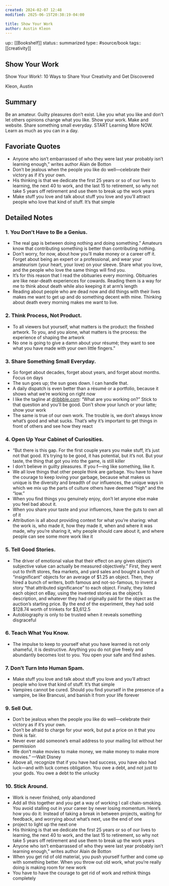 ```yaml
---
created: 2024-02-07 12:48
modified: 2025-06-15T20:38:19-04:00

title: Show Your Work
author: Austin Kleon
---
```

up:: [[Bookshelf]]
status:: summarized
type:: #source/book
tags:: [[creativity]]

## Show Your Work

Show Your Work!: 10 Ways to Share Your Creativity and Get Discovered

Kleon, Austin

## Summary

Be an amateur. Guilty pleasures don’t exist. Like you what you like and don’t let others opinions change what you like. Show your work. Make and website. Share something small everyday. START Learning More NOW. Learn as much as you can in a day.

## Favoriate Quotes

- Anyone who isn’t embarrassed of who they were last year probably isn’t learning enough,” writes author Alain de Botton
- Don’t be jealous when the people you like do well—celebrate their victory as if it’s your own.
- His thinking is that we dedicate the first 25 years or so of our lives to learning, the next 40 to work, and the last 15 to retirement, so why not take 5 years off retirement and use them to break up the work years
- Make stuff you love and talk about stuff you love and you’ll attract people who love that kind of stuff. It’s that simple

## Detailed Notes

### 1. You Don’t Have to Be a Genius.

- The real gap is between doing nothing and doing something.” Amateurs know that contributing something is better than contributing nothing.
- Don’t worry, for now, about how you’ll make money or a career off it. Forget about being an expert or a professional, and wear your amateurism (your heart, your love) on your sleeve. Share what you love, and the people who love the same things will find you.
- It’s for this reason that I read the obituaries every morning. Obituaries are like near-death experiences for cowards. Reading them is a way for me to think about death while also keeping it at arm’s length
- Reading about people who are dead now and did things with their lives makes me want to get up and do something decent with mine. Thinking about death every morning makes me want to live.

### 2. Think Process, Not Product.

- To all viewers but yourself, what matters is the product: the finished artwork. To you, and you alone, what matters is the process: the experience of shaping the artwork
- No one is going to give a damn about your résumé; they want to see what you have made with your own little fingers.”

### 3. Share Something Small Everyday.

- So forget about decades, forget about years, and forget about months. Focus on days
- The sun goes up; the sun goes down. I can handle that.
- A daily dispatch is even better than a résumé or a portfolio, because it shows what we’re working on right now
- I like the tagline at [dribbble.com](http://dribbble.com): “What are you working on?” Stick to that question and you’ll be good. Don’t show your lunch or your latte; show your work
- The same is true of our own work. The trouble is, we don’t always know what’s good and what sucks. That’s why it’s important to get things in front of others and see how they react

### 4. Open Up Your Cabinet of Curiosities.

- “But there is this gap. For the first couple years you make stuff, it’s just not that good. It’s trying to be good, it has potential, but it’s not. But your taste, the thing that got you into the game, is still killer
- I don’t believe in guilty pleasures. If you f—ing like something, like it.
- We all love things that other people think are garbage. You have to have the courage to keep loving your garbage, because what makes us unique is the diversity and breadth of our influences, the unique ways in which we mix up the parts of culture others have deemed “high” and the “low.”
- When you find things you genuinely enjoy, don’t let anyone else make you feel bad about it.
- When you share your taste and your influences, have the guts to own all of it
- Attribution is all about providing context for what you’re sharing: what the work is, who made it, how they made it, when and where it was made, why you’re sharing it, why people should care about it, and where people can see some more work like it

### 5. Tell Good Stories.

- The driver of emotional value that their effect on any given object’s subjective value can actually be measured objectively.” First, they went out to thrift stores, flea markets, and yard sales and bought a bunch of “insignificant” objects for an average of $1.25 an object. Then, they hired a bunch of writers, both famous and not-so-famous, to invent a story “that attributed significance” to each object. Finally, they listed each object on eBay, using the invented stories as the object’s description, and whatever they had originally paid for the object as the auction’s starting price. By the end of the experiment, they had sold $128.74 worth of trinkets for $3,612.5
- Autobiography is only to be trusted when it reveals something disgraceful

### 6. Teach What You Know.

- The impulse to keep to yourself what you have learned is not only shameful, it is destructive. Anything you do not give freely and abundantly becomes lost to you. You open your safe and find ashes.

### 7. Don’t Turn Into Human Spam.

- Make stuff you love and talk about stuff you love and you’ll attract people who love that kind of stuff. It’s that simple
- Vampires cannot be cured. Should you find yourself in the presence of a vampire, be like Brancusi, and banish it from your life forever

### 9. Sell Out.

- Don’t be jealous when the people you like do well—celebrate their victory as if it’s your own.
- Don’t be afraid to charge for your work, but put a price on it that you think is fair.
- Never ever add someone’s email address to your mailing list without her permission
- We don’t make movies to make money, we make money to make more movies.” —Walt Disney
- Above all, recognize that if you have had success, you have also had luck—and with luck comes obligation. You owe a debt, and not just to your gods. You owe a debt to the unlucky

### 10. Stick Around.

- Work is never finished, only abandoned
- Add all this together and you get a way of working I call chain-smoking. You avoid stalling out in your career by never losing momentum. Here’s how you do it: Instead of taking a break in between projects, waiting for feedback, and worrying about what’s next, use the end of one
- project to light up the next one
- His thinking is that we dedicate the first 25 years or so of our lives to learning, the next 40 to work, and the last 15 to retirement, so why not take 5 years off retirement and use them to break up the work years
- Anyone who isn’t embarrassed of who they were last year probably isn’t learning enough,” writes author Alain de Botton
- When you get rid of old material, you push yourself further and come up with something better. When you throw out old work, what you’re really doing is making room for new work
- You have to have the courage to get rid of work and rethink things completely
